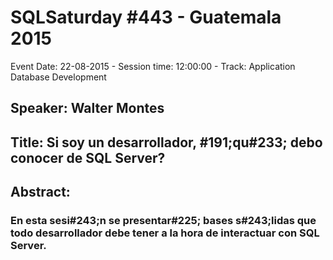 # SQLSaturday #443 - Guatemala 2015
Event Date: 22-08-2015 - Session time: 12:00:00 - Track: Application  Database Development
## Speaker: Walter Montes
## Title: Si soy un desarrollador, #191;qu#233; debo conocer de SQL Server?
## Abstract:
### En esta sesi#243;n se presentar#225; bases s#243;lidas que todo desarrollador debe tener a la hora de interactuar con SQL Server.
